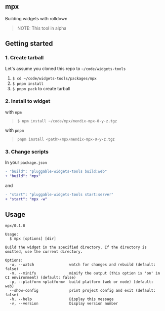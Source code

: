 ## mpx

Building widgets with rolldown

> NOTE: This tool in alpha

## Getting started

### 1. Create tarball

Let's assume you cloned this repo to `~/code/widgets-tools`

1. `$ cd ~/code/widgets-tools/packages/mpx`
2. `$ pnpm install`
3. `$ pnpm pack` to create tarball

### 2. Install to widget

with `npm`

> `$ npm install ~/code/mpx/mendix-mpx-0-y-z.tgz`

with `pnpm`

> `pnpm install <path>/mpx/mendix-mpx-0-y-z.tgz`

### 3. Change scripts

In your `package.json`

```diff
- "build": "pluggable-widgets-tools build:web"
+ "build": "mpx"
```

and

```diff
- "start": "pluggable-widgets-tools start:server"
+ "start": "mpx -w"
```

## Usage

```
mpx/0.1.0

Usage:
  $ mpx [options] [dir]

Build the widget in the specified directory. If the directory is omitted, use the current directory.

Options:
  -w, --watch                watch for changes and rebuild (default: false)
  -m, --minify               minify the output (this option is 'on' in CI environment) (default: false)
  -p, --platform <platform>  build platform (web or node) (default: web)
  --show-config              print project config and exit (default: false)
  -h, --help                 Display this message
  -v, --version              Display version number

```
